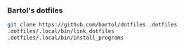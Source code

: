 ### Bartol's dotfiles

```bash
git clone https://github.com/bartol/dotfiles .dotfiles
.dotfiles/.local/bin/link_dotfiles
.dotfiles/.local/bin/install_programs
```

